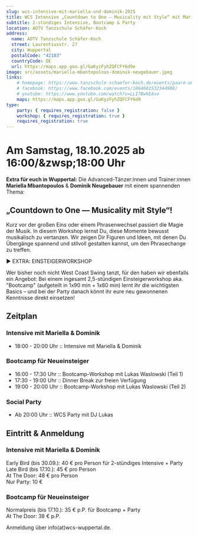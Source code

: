 ```yaml
---
slug: wcs-intensive-mit-mariella-und-dominik-2025
title: WCS Intensive „Countdown to One — Musicality mit Style“ mit Mariella & Dominik
subtitle: 2-stündiges Intensive, Bootcamp & Party
location: ADTV Tanzschule Schäfer-Koch
address:
  name: ADTV Tanzschule Schäfer-Koch
  street: Laurentiusstr. 27
  city: Wuppertal
  postalCode: "42103"
  countryCode: DE
  url: https://maps.app.goo.gl/GaKyzFyhZQFCFY6d9e
image: src/assets/mariella-mbantopolous-dominik-neugebauer.jpeg
links:
    # homepage: https://www.tanzschule-schaefer-koch.de/events/paare-und-singles/
    # facebook: https://www.facebook.com/events/1064681532344988/
    # youtube: https://www.youtube.com/watch?v=LLI7BwkEAvo
    maps: https://maps.app.goo.gl/GaKyzFyhZQFCFY6d9
type:
    party: { requires_registration: false }
    workshop: { requires_registration: true }
    requires_registration: true
---
```


# Am Samstag, 18.10.2025 ab 16:00/&zwsp;18:00 Uhr

**Extra für euch in Wuppertal:** Die Advanced-Tänzer:innen und Trainer:innen **Mariella Mbantopoulos** & **Dominik Neugebauer** mit einem spannenden Thema:

## „Countdown to One — Musicality mit Style“!

Kurz vor der großen Eins oder einem Phrasenwechsel passiert die Magie der Musik.
In diesem Workshop lernst Du, diese Momente bewusst musikalisch zu vertanzen.
Wir zeigen Dir Figuren und Ideen, mit denen Du Übergänge spannend und stilvoll gestalten kannst, um den Phrasechange zu treffen.

▶ EXTRA: EINSTEIGERWORKSHOP

Wer bisher noch nicht West Coast Swing tanzt, für den haben wir ebenfalls ein Angebot:
Bei einem ingesamt 2,5-stündigen Einsteigerworkshop aka. "Bootcamp" (aufgeteilt in 1x90 min + 1x60 min) lernt ihr die wichtigsten Basics
– und bei der Party danach könnt ihr eure neu gewonnenen Kenntnisse direkt einsetzen!

## Zeitplan

### Intensive mit Mariella & Dominik

- 18:00 - 20:00 Uhr :: Intensive mit Mariella & Dominik

### Bootcamp für Neueinsteiger

- 16:00 - 17:30 Uhr :: Bootcamp-Workshop mit Lukas Waslowski (Teil 1)
- 17:30 - 19:00 Uhr :: Dinner Break zur freien Verfügung
- 19:00 - 20:00 Uhr :: Bootcamp-Workshop mit Lukas Waslowski (Teil 2)

### Social Party

- Ab 20:00 Uhr :: WCS Party mit DJ Lukas

## Eintritt & Anmeldung

### Intensive mit Mariella & Dominik

Early Bird (bis 30.09.): 40 € pro Person für 2-stündiges Intensive + Party<br>
Late Bird (bis 17.10.): 45 € pro Person<br>
At The Door: 48 € pro Person<br>
Nur Party: 10 €

### Bootcamp für Neueinsteiger

Normalpreis (bis 17.10.): 35 € p.P. für Bootcamp + Party<br>
At The Door: 38 € p.P.

Anmeldung über info(at)wcs-wuppertal.de.
